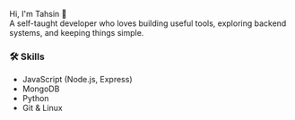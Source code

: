 Hi, I'm Tahsin 👋  
A self-taught  developer who loves building useful tools, exploring backend systems, and keeping things simple.

### 🛠️ Skills
- JavaScript (Node.js, Express)
- MongoDB
- Python
- Git & Linux
